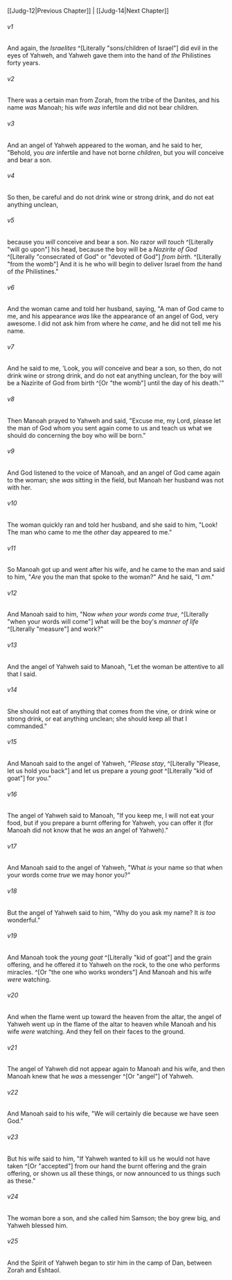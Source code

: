 ﻿---
aliases:
  - Judges 13
---

[[Judg-12|Previous Chapter]] | [[Judg-14|Next Chapter]]

###### v1
And again, the _Israelites_ ^[Literally "sons/children of Israel"] did evil in the eyes of Yahweh, and Yahweh gave them into the hand of _the_ Philistines forty years.

###### v2
There was a certain man from Zorah, from the tribe of the Danites, and his name _was_ Manoah; his wife _was_ infertile and did not bear children.

###### v3
And an angel of Yahweh appeared to the woman, and he said to her, "Behold, you _are_ infertile and have not borne _children_, but you will conceive and bear a son.

###### v4
So then, be careful and do not drink wine or strong drink, and do not eat anything unclean,

###### v5
because you _will_ conceive and bear a son. No razor _will touch_ ^[Literally "will go upon"] his head, because the boy will be a _Nazirite of God_ ^[Literally "consecrated of God" or "devoted of God"] _from birth_. ^[Literally "from the womb"] And it is he who will begin to deliver Israel from _the_ hand of _the_ Philistines."

###### v6
And the woman came and told her husband, saying, "A man of God came to me, and his appearance _was_ like the appearance of an angel of God, very awesome. I did not ask him from where he _came_, and he did not tell me his name.

###### v7
And he said to me, 'Look, you _will_ conceive and bear a son, so then, do not drink wine or strong drink, and do not eat anything unclean, for the boy will be a Nazirite of God from birth ^[Or "the womb"] until the day of his death.'"

###### v8
Then Manoah prayed to Yahweh and said, "Excuse me, my Lord, please let the man of God whom you sent again come to us and teach us what we should do concerning the boy who will be born."

###### v9
And God listened to the voice of Manoah, and an angel of God came again to the woman; she _was_ sitting in the field, but Manoah her husband was not with her.

###### v10
The woman quickly ran and told her husband, and she said to him, "Look! The man who came to me the _other_ day appeared to me."

###### v11
So Manoah got up and went after his wife, and he came to the man and said to him, "_Are_ you the man that spoke to the woman?" And he said, "I _am_."

###### v12
And Manoah said to him, "Now _when your words come true_, ^[Literally "when your words will come"] what will be the boy's _manner of life_ ^[Literally "measure"] and work?"

###### v13
And the angel of Yahweh said to Manoah, "Let the woman be attentive to all that I said.

###### v14
She should not eat of anything that comes from the vine, or drink wine or strong drink, or eat anything unclean; she should keep all that I commanded."

###### v15
And Manoah said to the angel of Yahweh, "_Please stay_, ^[Literally "Please, let us hold you back"] and let us prepare a _young goat_ ^[Literally "kid of goat"] for you."

###### v16
The angel of Yahweh said to Manoah, "If you keep me, I will not eat your food, but if you prepare a burnt offering for Yahweh, you can offer it (for Manoah did not know that he _was_ an angel of Yahweh)."

###### v17
And Manoah said to the angel of Yahweh, "What _is_ your name so that when your words come _true_ we may honor you?"

###### v18
But the angel of Yahweh said to him, "Why do you ask my name? It _is too_ wonderful."

###### v19
And Manoah took the _young goat_ ^[Literally "kid of goat"] and the grain offering, and he offered _it_ to Yahweh on the rock, to the one who performs miracles. ^[Or "the one who works wonders"] And Manoah and his wife _were_ watching.

###### v20
And when the flame went up toward the heaven from the altar, the angel of Yahweh went up in the flame of the altar to heaven while Manoah and his wife _were_ watching. And they fell on their faces to the ground.

###### v21
The angel of Yahweh did not appear again to Manoah and his wife, and then Manoah knew that he _was_ a messenger ^[Or "angel"] of Yahweh.

###### v22
And Manoah said to his wife, "We will certainly die because we have seen God."

###### v23
But his wife said to him, "If Yahweh wanted to kill us he would not have taken ^[Or "accepted"] from our hand the burnt offering and the grain offering, or shown us all these things, or now announced to us things such as these."

###### v24
The woman bore a son, and she called him Samson; the boy grew big, and Yahweh blessed him.

###### v25
And the Spirit of Yahweh began to stir him in the camp of Dan, between Zorah and Eshtaol.